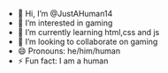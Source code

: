 - 👋 Hi, I’m @JustAHuman14
- 👀 I’m interested in gaming
- 🌱 I’m currently learning html,css and js
- 💞️ I’m looking to collaborate on gaming
- 😄 Pronouns: he/him/human
- ⚡ Fun fact: I am a human

<!---
JustAHuman14/JustAHuman14 is a ✨ special ✨ repository because its `README.md` (this file) appears on your GitHub profile.
You can click the Preview link to take a look at your changes.
--->
